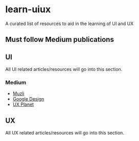 # learn-uiux
A curated list of resources to aid in the learning of UI and UX

## Must follow Medium publications


## UI
All UI related articles/resources will go into this section.

### Medium
* [Muzli](https://medium.muz.li/)
* [Google Design](https://medium.com/google-design)
* [UX Planet](https://uxplanet.org)

## UX
All UX related articles/resources will go into this section.